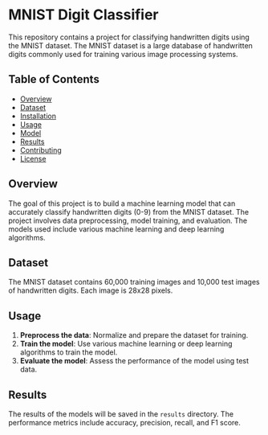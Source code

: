 

# MNIST Digit Classifier


This repository contains a project for classifying handwritten digits using the MNIST dataset. The MNIST dataset is a large database of handwritten digits commonly used for training various image processing systems.

## Table of Contents

- [Overview](#overview)
- [Dataset](#dataset)
- [Installation](#installation)
- [Usage](#usage)
- [Model](#model)
- [Results](#results)
- [Contributing](#contributing)
- [License](#license)

## Overview

The goal of this project is to build a machine learning model that can accurately classify handwritten digits (0-9) from the MNIST dataset. The project involves data preprocessing, model training, and evaluation. The models used include various machine learning and deep learning algorithms.

## Dataset

The MNIST dataset contains 60,000 training images and 10,000 test images of handwritten digits. Each image is 28x28 pixels.


## Usage

1. **Preprocess the data**: Normalize and prepare the dataset for training.
2. **Train the model**: Use various machine learning or deep learning algorithms to train the model.
3. **Evaluate the model**: Assess the performance of the model using test data.



## Results

The results of the models will be saved in the `results` directory. The performance metrics include accuracy, precision, recall, and F1 score.

